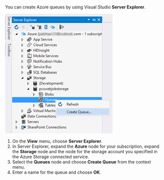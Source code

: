 You can create Azure queues by using Visual Studio **Server Explorer**.

![Server Explorer Blobs][Image1]

1. On the **View** menu, choose **Server Explorer**.
2. In Server Explorer, expand the **Azure** node for your subscription, expand the **Storage** node and the node for the storage account you specified in the Azure Storage connected service.
3. Select the **Queues** node and choose **Create Queue** from the context menu.
4. Enter a name for the queue and choose **OK**.   


[Image1]: ./media/vs-create-queue-in-server-explorer/vs-storage-queues-create-in-server-explorer.png